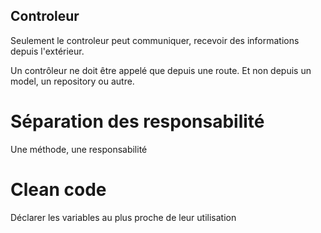 ## Controleur

Seulement le controleur peut communiquer, recevoir des informations depuis l'extérieur.

Un contrôleur ne doit être appelé que depuis une route. Et non depuis un model, un repository ou autre.

# Séparation des responsabilité

Une méthode, une responsabilité

# Clean code

Déclarer les variables au plus proche de leur utilisation
